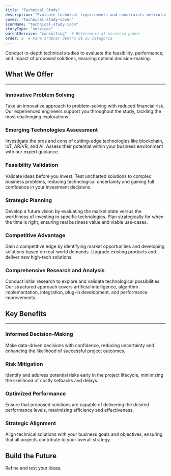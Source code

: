 ```yaml
---
title: "Technical Study"
description: "Evaluate technical requirements and constraints meticulously to provide actionable insights that guide informed decision-making and strategic planning."
cover: "technical-study-cover"
iconName: "technical-study-icon"
storyType: "services"
parentService: "consulting"  # Referencia al servicio padre
order: 2  # Para ordenar dentro de su categoría
---
```


Conduct in-depth technical studies to evaluate the feasibility, performance, and impact of proposed solutions, ensuring optimal decision-making.

## What We Offer

---

### Innovative Problem Solving

Take an innovative approach to problem-solving with reduced financial risk. Our experienced engineers support you throughout the study, tackling the most challenging explorations.

### Emerging Technologies Assessment

Investigate the pros and cons of cutting-edge technologies like blockchain, IoT, AR/VR, and AI. Assess their potential within your business environment with our expert guidance.

### Feasibility Validation

Validate ideas before you invest. Test uncharted solutions to complex business problems, reducing technological uncertainty and gaining full confidence in your investment decisions.

### Strategic Planning

Develop a future vision by evaluating the market state versus the worthiness of investing in specific technologies. Plan strategically for when the time is right, ensuring real business value and viable use-cases.

### Competitive Advantage

Gain a competitive edge by identifying market opportunities and developing solutions based on real-world demands. Upgrade existing products and deliver new high-tech solutions.

### Comprehensive Research and Analysis

Conduct initial research to explore and validate technological possibilities. Our structured approach covers artificial intelligence, algorithm implementation, integration, plug-in development, and performance improvements.

## Key Benefits

---

### Informed Decision-Making

Make data-driven decisions with confidence, reducing uncertainty and enhancing the likelihood of successful project outcomes.

### Risk Mitigation

Identify and address potential risks early in the project lifecycle, minimizing the likelihood of costly setbacks and delays.

### Optimized Performance

Ensure that proposed solutions are capable of delivering the desired performance levels, maximizing efficiency and effectiveness.

### Strategic Alignment

Align technical solutions with your business goals and objectives, ensuring that all projects contribute to your overall strategy.

## Build the Future

Refine and test your ideas.